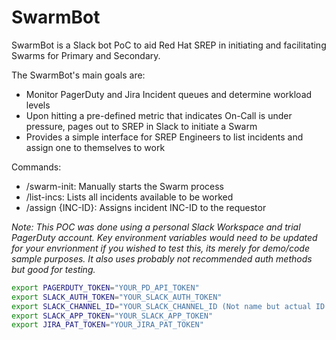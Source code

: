 # SwarmBot

SwarmBot is a Slack bot PoC to aid Red Hat SREP in initiating and facilitating Swarms for Primary and Secondary. 

The SwarmBot's main goals are:

* Monitor PagerDuty and Jira Incident queues and determine workload levels
* Upon hitting a pre-defined metric that indicates On-Call is under pressure, pages out to SREP in Slack to initiate a Swarm
* Provides a simple interface for SREP Engineers to list incidents and assign one to themselves to work

Commands:

* /swarm-init: Manually starts the Swarm process
* /list-incs: Lists all incidents available to be worked
* /assign {INC-ID}: Assigns incident INC-ID to the requestor

_*Note*: This POC was done using a personal Slack Workspace and trial PagerDuty account. Key environment variables would need to be updated for your envrionment if you wished to test this, its merely for demo/code sample purposes. It also uses probably not recommended auth methods but good for testing._

```bash
export PAGERDUTY_TOKEN="YOUR_PD_API_TOKEN"
export SLACK_AUTH_TOKEN="YOUR_SLACK_AUTH_TOKEN"
export SLACK_CHANNEL_ID="YOUR_SLACK_CHANNEL_ID (Not name but actual ID listed in API)"
export SLACK_APP_TOKEN="YOUR_SLACK_APP_TOKEN" 
export JIRA_PAT_TOKEN="YOUR_JIRA_PAT_TOKEN"
```